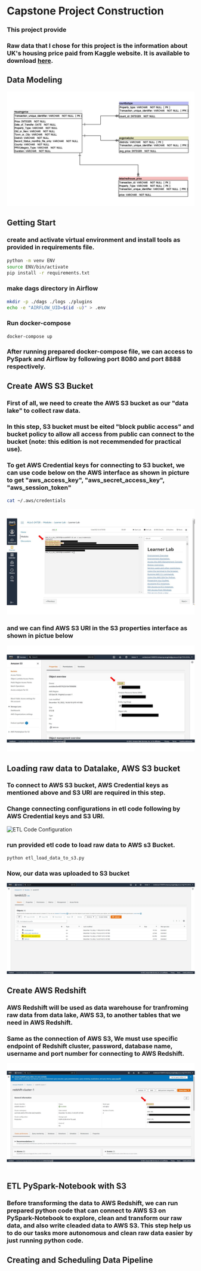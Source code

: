 # Capstone Project Construction

### This project provide 

### Raw data that I chose for this project is the information about UK's housing price paid from Kaggle website. It is available to download [here](https://www.kaggle.com/datasets/hm-land-registry/uk-housing-prices-paid).


## Data Modeling

![Data Modeling](pictures/data_modeling.jpg)

## Getting Start

### create and activate virtual environment and install tools as provided in requirements file.

```sh
python -m venv ENV
source ENV/bin/activate
pip install -r requirements.txt
```

### make dags directory in Airflow

```sh
mkdir -p ./dags ./logs ./plugins
echo -e "AIRFLOW_UID=$(id -u)" > .env
```

### Run docker-compose 

```sh
docker-compose up
```

### After running prepared docker-compose file, we can access to PySpark and Airflow by following port 8080 and port 8888 respectively.

## Create AWS S3 Bucket

### First of all, we need to create the AWS S3 bucket as our "data lake" to collect raw data.
### In this step, S3 bucket must be eited "block public access" and bucket policy to allow all access from public can connect to the bucket (note: this edition is not recemmended for practical use).

### To get AWS Credential keys for connecting to S3 bucket, we can use code below on the AWS interface as shown in picture to get "aws_access_key", "aws_secret_access_key", "aws_session_token"

```sh
cat ~/.aws/credentials
```
![AWS credentials](pictures/AWS_S3_Credentials_edited.jpg)

### and we can find AWS S3 URI in the S3 properties interface as shown in pictue below

![AWS S3 URI](pictures/AWS_S3_URI_edited.jpg)


## Loading raw data to Datalake, AWS S3 bucket
### To connect to AWS S3 bucket, AWS Credential keys as mentioned above and S3 URI are required in this step. 
### Change connecting configurations in etl code following by AWS Credential keys and S3 URI.

![ETL Code Configuration](pictures/.jpg)

### run provided etl code to load raw data to AWS s3 Bucket.

```sh
python etl_load_data_to_s3.py
```

### Now, our data was uploaded to S3 bucket

![AWS S3](pictures/AWS_S3.jpg)


## Create AWS Redshift
### AWS Redshift will be used as data warehouse for tranfroming raw data from data lake, AWS S3, to another tables that we need in AWS Redshift.

### Same as the connection of AWS S3, We must use specific endpoint of Redshift cluster, password, database name, username and port number for connecting to AWS Redshift.
![AWS Redshift Endpoint](pictures/AWS_Redshift_edited.jpg)


## ETL PySpark-Notebook with S3
### Before transforming the data to AWS Redshift, we can run prepared python code that can connect to AWS S3 on PySpark-Notebook to explore, clean and transform our raw data, and also write cleaded data to AWS S3. This step help us to do our tasks more autonomous and clean raw data easier by just running python code.


## Creating and Scheduling Data Pipeline



